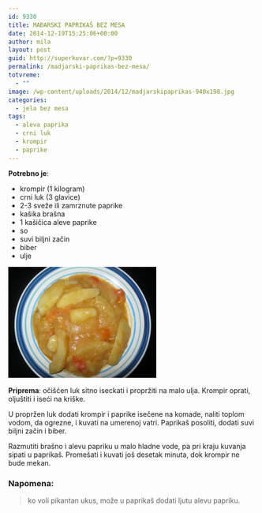 ```yaml
---
id: 9330
title: MAĐARSKI PAPRIKAŠ BEZ MESA
date: 2014-12-19T15:25:06+00:00
author: mila
layout: post
guid: http://superkuvar.com/?p=9330
permalink: /madjarski-paprikas-bez-mesa/
totvreme:
  - ""
image: /wp-content/uploads/2014/12/madjarskipaprikas-940x198.jpg
categories:
  - jela bez mesa
tags:
  - aleva paprika
  - crni luk
  - krompir
  - paprike
---
```

**Potrebno je**:

  * krompir (1 kilogram)
  * crni luk (3 glavice)
  * 2-3 sveže ili zamrznute paprike
  * kašika brašna
  * 1 kašičica aleve paprike
  * so
  * suvi biljni začin
  * biber
  * ulje

[<img class="alignnone size-medium wp-image-9333" src="/wp-content/uploads/2014/12/madjarskipaprikas-300x225.jpg" alt="madjarskipaprikas" width="300" height="225" />](/wp-content/uploads/2014/12/madjarskipaprikas.jpg)

**Priprema**: očišćen luk sitno iseckati i propržiti na malo ulja. Krompir oprati, oljuštiti i iseći na kriške.

U propržen luk dodati krompir i paprike isečene na komade, naliti toplom vodom, da ogrezne, i kuvati na umerenoj vatri. Paprikaš posoliti, dodati suvi biljni začin i biber.

Razmutiti brašno i alevu papriku u malo hladne vode, pa pri kraju kuvanja sipati u paprikaš. Promešati i kuvati još desetak minuta, dok krompir ne bude mekan.

### Napomena:
> ko voli pikantan ukus, može u paprikaš dodati ljutu alevu papriku.